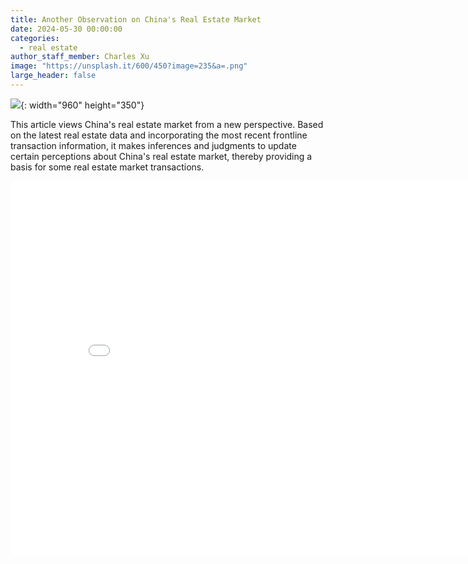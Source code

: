 ```yaml
---
title: Another Observation on China's Real Estate Market
date: 2024-05-30 00:00:00
categories:
  - real estate
author_staff_member: Charles Xu
image: "https://unsplash.it/600/450?image=235&a=.png"
large_header: false
---
```


![](https://unsplash.it/960/350?image=235){: width="960" height="350"}

This article views China's real estate market from a new perspective. Based on the latest real estate data and incorporating the most recent frontline transaction information, it makes inferences and judgments to update certain perceptions about China's real estate market, thereby providing a basis for some real estate market transactions.

<center><embed src="/uploads/pdf/Another-observation-on-china-realestate-market.pdf" width="850" height="600"></center>